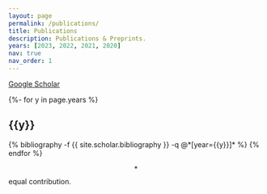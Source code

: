 ```yaml
---
layout: page
permalink: /publications/
title: Publications
description: Publications & Preprints.
years: [2023, 2022, 2021, 2020]
nav: true
nav_order: 1
---
```


[Google Scholar](https://scholar.google.com/citations?user=EQ_TuKQAAAAJ&hl=en)

<!-- _pages/publications.md -->
<div class="publications">

{%- for y in page.years %}
  <h2 class="year">{{y}}</h2>
  {% bibliography -f {{ site.scholar.bibliography }} -q @*[year={{y}}]* %}
{% endfor %}

</div>

$$*$$ equal contribution.